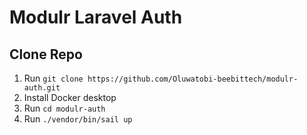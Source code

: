 # Modulr Laravel Auth

## Clone Repo
1. Run ```git clone https://github.com/Oluwatobi-beebittech/modulr-auth.git```
2. Install Docker desktop
3. Run ```cd modulr-auth```
4. Run ```./vendor/bin/sail up```
